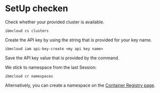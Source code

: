 # SetUp checken

Check whether your provided cluster is available.

```text
ibmcloud cs clusters
```

Create the API key by using the string that is provided for your key name.

```text
ibmcloud iam api-key-create <my api key name>
```

Save the API key value that is provided by the command.

We stick to namespace from the last Session:

`ibmcloud cr namespaces`

Alternatively, you can create a namespace on the [Container Registry page](https://cloud.ibm.com/kubernetes/registry/main/namespaces?cm_mmc=IBMBluemixGarageMethod-_-MethodSite-_-10-19-15::12-31-18-_-namespaces).

